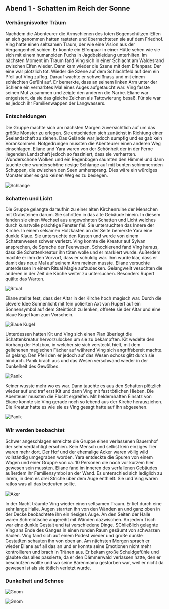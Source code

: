 ## Abend 1 - Schatten im Reich der Sonne

### Verhängnisvoller Träum

Nachdem die Abenteurer die Armschienen des toten Bogenschützen-Elfen an sich genommen hatten rasteten und übernachteten sie auf dem Friedhof. Ving hatte einen seltsamen Traum, der wie eine Vision aus der Vergangenheit schien. Er konnte ein Elfenpaar in einer Hütte sehen wie sie sich mit einem humanoiden Fuchs in Jagdbekleidung unterhilten. Im nächsten Moment im Traum fand Ving sich in einer Schlacht am Waldesrand zwischen Elfen wieder. Dann kam wieder die Szene mit dem Elfenpaar. Der eine war plötzlich tot. Wieder die Szene auf dem Schlachtfeld auf dem ein Pfeil auf Ving zuflog. Darauf wachte er schweißnass und mit einem schlechten Gefühl auf. Er bemerkte, dass an seinem linken Arm unter der Schiene ein vernarbtes Mal eines Auges aufgetaucht war. Ving fasste seinen Mut zusammen und zeigte den anderen die Narbe. Eliane war entgeistert, da sie das gleiche Zeichen als Tattowierung besaß. Für sie war es jedoch ihr Familienwappen der Langwassers.

### Entscheidungen

Die Gruppe machte sich am nächsten Morgen zuversichtlich auf um das größte Monster zu erlegen. Sie entschieden sich zunächst in Richtung einer Seelandschaft zu ziehen. Das Gelände war jedoch sumpfig und es gab kein Vorankommen. Notgedrungen mussten die Abenteurer einen anderen Weg einschlagen. Eliane und Yara waren von der Schönheit der in der Ferne liegenden Landschaft jedoch so fasziniert, dass sie verharrten. Wunderschöne Wolken und ein Regenbogen säumten den Himmel und dann tauchte eine wunderschöne riesige Schlange auf mit bunten schimmernden Schuppen, die zwischen den Seen umhersprang. Dies wäre ein würdiges Monster aber es gab keinen Weg es zu besiegen.

![Schlange](/docs/assets/images/02-Schlange.jpeg)

### Schatten und Licht 

Die Gruppe gelangte daraufhin zu einer alten Kirchenruine der Menschen mit Grabsteinen darum. Sie schritten in das alte Gebäude hinein. In diesem fanden sie einen Wechsel aus ungewohnten Schatten und Licht welches durch kunstvolle prächtige Fenster fiel. Sie untersuchten das Innere der Kirche. In einem selsamen Holzkasten an der Seite bemerkte Yara eine dunkle Klaue. Sie untersuchte den Kasten und wurde von einem Schattenwesen schwer verletzt. Ving konnte die Kreatur auf Sylvan ansprechen, de Sprache der Feenwesen. Schockierend fand Ving heraus, dass die Schattenkreatur ihn töten wolle und er markiert wurde. Außerdem machte er ihm den Vorvurf, dass er schuldig war. Ihm wurde klar, dass er damit das neue Mal auf seinem Arm meinen musste. Eliane versuchte unterdessen in einem Ritual Magie aufzudecken. Gelangweilt vesuchten die anderen in der Zeit die Kirche weiter zu untersuchen. Besonders Rupert quälte das Warten. 

![Ritual](/docs/assets/images/02-Ritual.jpeg)

Eliane stellte fest, dass der Altar in der Kirche hoch magisch war. Durch die clevere Idee Sonnenlicht mit fein polierten Axt von Rupert auf ein Sonnensymbol auf dem Steintisch zu lenken, offnete sie der Altar und eine blaue Kugel kam zum Vorschein.

![Blaue Kugel](/docs/assets/images/02-Eliane-blaue-Kugel.jpeg)

Unterdessen hatten Kit und Ving sich einen Plan überlegt die Schattenkreatur hervorzulocken um sie zu bekämpften. Kit wedelte den Vorhang der Holzbox, in welcher sie sich versteckt hielt, mit dem geliehenen magischen Fächer auf während Ving sich angriffsbereit machte. Es gelang. Den Pfeil den er jedoch auf das Wesen schoss glitt durch sie hindurch. Panik brach aus und das Wesen verschwand wieder in der Dunkelheit des Gewölbes.

![Panik](/docs/assets/images/02-Kampf-in-der-Kirche.jpg)

 Keiner wusste mehr wo es war. Dann tauchte es aus den Schatten plötzlich wieder auf und traf erst Kit und dann Ving mit fast tötlichen Hieben. Die Abenteuer mussten die Flucht ergreifen. Mit heldemhaften Einsatz von Eliane konnte sie Ving gerade noch so lebend aus der Kirche herausziehen. Die Kreatur hatte es wie sie es Ving gesagt hatte auf ihn abgesehen. 

 ![Panik](/docs/assets/images/02-Ving-Schattenmonster.jpeg)

### Wir werden beobachtet

Schwer angeschlagen erreichte die Gruppe einen verlassenen Bauernhof der sehr verdächtigt erschien. Kein Mensch und selbst kein einziges Tier waren mehr dort. Der Hof und der ehemalige Acker waren völlig wild vollständig umgegraben worden. Yara entdeckte die Spuren von einem Wagen und einer Gruppe von ca. 10 Personen die noch vor kurzem hier gewesen sein mussten. Eliane fand im inneren des verfallenen Gebäudes außerdem ihr Familiensymbol an der Wand. Es unterschied sich lediglich zu ihrem, in dem es drei Striche über dem Auge enthielt. Sie und Ving waren ratlos was all das bedeuten sollte.

![Aker](/docs/assets/images/02-dunkle-Gestalt-Acker.jpeg)


In der Nacht träumte Ving wieder einen seltsamen Traum. Er lief durch eine sehr lange Halle. Augen starrten ihn von den Wänden an und ganz oben in der Decke beobachtete ihn ein riesiges Auge. An den Seiten der Halle waren Schreibtische angereiht mit Wänden dazwischen. An jedem Tisch war eine dunkle Gestalt und tat verschiedene Dinge. SChließlich gelagnte Ving ans Ende des Ganges in einen runden Raum gesäumt von schwarzen Säulen. Ving fand sich auf einem Podest wieder und große dunkle Gestatlten schauten ihn von oben an. Am nächsten Morgen sprach er wieder Eliane auf all das an und er konnte seine Emotionen nicht mehr kontrollieren und brach in Tränen aus. Er bekam große Schuldgefühle und glaubte das alles passierte, da er den Dämmerwald verlassen hatte, den er beschützen wollte und wo seine Bärenmama gestorben war, weil er nicht da gewesen ist als sie tötlich verletzt wurde.

### Dunkelheit und Schnee

![Gnom](/docs/assets/images/02-Schattentor.JPG)


![Gnom](/docs/assets/images/02-Gnom_Eichhörnchen.jpg)
